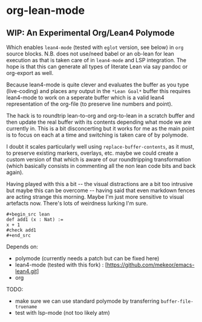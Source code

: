 # org-lean-mode
WIP: An Experimental Org/Lean4 Polymode
----------------------
Which enables `lean4-mode` (tested with `eglot` version, see below) in
`org` source blocks.  N.B. does not use/need babel or an ob-lean for
lean execution as that is taken care of in `lean4-mode` and LSP
integration. The hope is that this can generate all types of literate
Lean via say pandoc or org-export as well.

Because lean4-mode is quite clever and evaluates the buffer as you
type (live-coding) and places any output in the `*Lean Goal*` buffer
this requires lean4-mode to work on a seperate buffer which is a valid
lean4 representation of the org-file (to preserve line numbers and
point).

The hack is to roundtrip lean-to-org and org-to-lean in a scratch
buffer and then update the real buffer with its contents depending
what mode we are currently in. This is a bit disconcerting but it works
for me as the main point is to focus on each at a time and switching
is taken care of by polymode. 

I doubt it scales particularly well using `replace-buffer-contents`,
as it must, to preserve existing markers, overlays, etc. maybe we
could create a custom version of that which is aware of our
roundtripping transformation (which basically consists in commenting
all the non lean code bits and back again).

Having played with this a bit -- the visual distractions are a bit too
intrusive but maybe this can be overcome -- having said that even
markdown fences are acting strange this morning. Maybe I'm just
more sensitive to visual artefacts now. There's lots of weirdness
lurking I'm sure.


    #+begin_src lean
    def add1 (x : Nat) :=
    x + 1
    #check add1
    #+end_src


Depends on: 
- polymode   (currently needs a patch but can be fixed here)
- lean4-mode (tested with this fork) : [https://github.com/mekeor/emacs-lean4.git] 
- org 

TODO: 
- make sure we can use standard polymode by transferring `buffer-file-truename`
- test with lsp-mode (not too likely atm)


